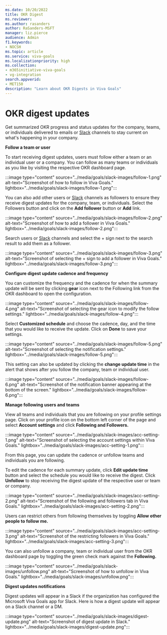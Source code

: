 ```yaml
---
ms.date: 10/20/2022
title: OKR Digest
ms.reviewer: 
ms.author: rasanders
author: RaSanders-MSFT
manager: liz.pierce
audience: Admin
f1.keywords:
- NOCSH
ms.topic: article
ms.service: viva-goals
ms.localizationpriority: high
ms.collection:  
- m365initiative-viva-goals  
- vg-integration
search.appverid:
- MET150
description: "Learn about OKR Digests in Viva Goals"
---
```


# OKR digest updates 

Get summarized OKR progress and status updates for the company, teams, or individuals delivered to emails or [Slack](https://slack.com/) channels to stay current on what's happening in your company.

**Follow a team or user**

To start receiving digest updates, users must follow either a team or an individual user or a company. You can follow as many teams or individuals as you like by visiting the respective OKR dashboard page. 

:::image type="content" source="../media/goals/slack-images/follow-1.png" alt-text="Screenshot of how to follow in Viva Goals." lightbox="../media/goals/slack-images/follow-1.png":::

You can also add other users or [Slack](https://slack.com/) channels as followers to ensure they receive digest updates for the company, team, or individuals. Select the Followers button and click on the **Add follower** button or **Add** link. 

:::image type="content" source="../media/goals/slack-images/follow-2.png" alt-text="Screenshot of how to add a follower in Viva Goals." lightbox="../media/goals/slack-images/follow-2.png":::

Search users or [Slack](https://slack.com/) channels and select the + sign next to the search result to add them as a follower. 

:::image type="content" source="../media/goals/slack-images/follow-3.png" alt-text="Screenshot of selecting the + sign to add a follower in Viva Goals." lightbox="../media/goals/slack-images/follow-3.png":::

**Configure digest update cadence and frequency**

You can customize the frequency and the cadence for when the summary update will be sent by clicking **gear** icon next to the Following link from the OKR dashboard to open the configuration. 

:::image type="content" source="../media/goals/slack-images/follow-4.png" alt-text="Screenshot of selecting the gear icon to modify the follow settings." lightbox="../media/goals/slack-images/follow-4.png":::

Select **Customized schedule** and choose the cadence, day, and the time that you would like to receive the update. Click on **Done** to save your settings. 

:::image type="content" source="../media/goals/slack-images/follow-5.png" alt-text="Screenshot of selecting the notification settings." lightbox="../media/goals/slack-images/follow-5.png":::

This setting can also be updated by clicking the **change update time** in the alert that shows after you follow the company, team or individual user. 

:::image type="content" source="../media/goals/slack-images/follow-6.png" alt-text="Screenshot of the notification banner appearing at the bottom of the screen." lightbox="../media/goals/slack-images/follow-6.png":::

**Manage following users and teams**

View all teams and individuals that you are following on your profile settings page. Click on your profile icon on the bottom left corner of the page and select **Account settings** and click **Following and Followers.** 

:::image type="content" source="../media/goals/slack-images/acc-setting-1.png" alt-text="Screenshot of selecting the account settings within Viva Goals." lightbox="../media/goals/slack-images/acc-setting-1.png":::

From this page, you can update the cadence or unfollow teams and individuals you are following.   

To edit the cadence for each summary update, click **Edit update time** button and select the schedule you would like to receive the digest. Click **Unfollow** to stop receiving the digest update of the respective user or team or company. 

:::image type="content" source="../media/goals/slack-images/acc-setting-2.png" alt-text="Screenshot of the following and followers tab in Viva Goals." lightbox="../media/goals/slack-images/acc-setting-2.png":::

Users can restrict others from following themselves by toggling **Allow other people to follow me.** 

:::image type="content" source="../media/goals/slack-images/acc-setting-3.png" alt-text="Screenshot of the restricting followers in Viva Goals." lightbox="../media/goals/slack-images/acc-setting-3.png":::

You can also unfollow a company, team or individual user from the OKR dashboard page by toggling the green check mark against the **Following.** 

:::image type="content" source="../media/goals/slack-images/unfollow.png" alt-text="Screenshot of how to unfollow in Viva Goals." lightbox="../media/goals/slack-images/unfollow.png":::

**Digest updates notifications**

Digest updates will appear in a Slack if the organization has configured the Microsoft Viva Goals app for Slack. Here is how a digest update will appear on a Slack channel or a DM. 

:::image type="content" source="../media/goals/slack-images/digest-update.png" alt-text="Screenshot of digest update in Slack." lightbox="../media/goals/slack-images/digest-update.png":::

